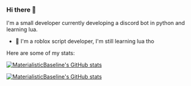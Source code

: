 ### Hi there 👋
I'm a small developer currently developing a discord bot in python and learning lua.

- 🌌 I'm a roblox script developer, I'm still learning lua tho

Here are some of my stats:

[![MaterialisticBaseline's GitHub stats](https://github-readme-stats.vercel.app/api?username=MaterialisticBaseline&amp;show_icons=true&amp;include_all_commits=true&amp;theme=prussian)](https://github.com/anuraghazra/github-readme-stats)

[![MaterialisticBaseline's GitHub stats](https://github-readme-stats.vercel.app/api/top-langs/?username=MaterialisticBaseline&amp;layout=compact&amp;theme=prussian)](https://github.com/anuraghazra/github-readme-stats)

